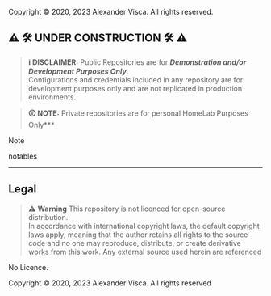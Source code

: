 Copyright &copy; 2020, 2023 Alexander Visca. All rights reserved.

## ⚠️ **🛠 UNDER CONSTRUCTION 🛠** ⚠️

>  **ℹ️ DISCLAIMER:**  Public Repositories are for ***Demonstration and/or Development Purposes Only***.  
> Configurations and credentials included in any repository are for development purposes only and are not replicated in production environments.  

> **🛈 NOTE:** Private repositories are for personal HomeLab Purposes Only***

> [!NOTE]
> notables

---

## Legal

> ⚠️ **Warning** This repository is not licenced for open-source distribution.  
In accordance with international copyright laws, the default copyright laws apply, meaning that the author retains all rights to the source code and no one may reproduce, distribute, or create derivative works from this work.  Any external source  used herein are referenced

No Licence.

Copyright &copy; 2020, 2023 Alexander Visca. All rights reserved
